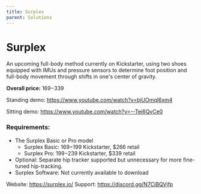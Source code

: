 ```yaml
---
title: Surplex
parent: Solutions
---
```


# Surplex
An upcoming full-body method currently on Kickstarter, using two shoes equipped with IMUs and pressure sensors to determine foot position and full-body movement through shifts in one's center of gravity.

**Overall price:** $169-$339

Standing demo: https://www.youtube.com/watch?v=bjUOmql6xm4

Sitting demo: https://www.youtube.com/watch?v=--Tei6QvCe0

### Requirements:
* The Surplex Basic or Pro model
  * Surplex Basic: $169-$199 Kickstarter, $266 retail
  * Surplex Pro: $199-$239 Kickstarter, $339 retail
* Optional: Separate hip tracker supported but unnecessary for more fine-tuned hip-tracking.
* Surplex Software: Not currently available to download

Website: https://surplex.io/
Support: https://discord.gg/N7CjBQVjfp
